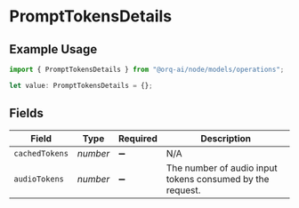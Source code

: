 # PromptTokensDetails

## Example Usage

```typescript
import { PromptTokensDetails } from "@orq-ai/node/models/operations";

let value: PromptTokensDetails = {};
```

## Fields

| Field                                                     | Type                                                      | Required                                                  | Description                                               |
| --------------------------------------------------------- | --------------------------------------------------------- | --------------------------------------------------------- | --------------------------------------------------------- |
| `cachedTokens`                                            | *number*                                                  | :heavy_minus_sign:                                        | N/A                                                       |
| `audioTokens`                                             | *number*                                                  | :heavy_minus_sign:                                        | The number of audio input tokens consumed by the request. |